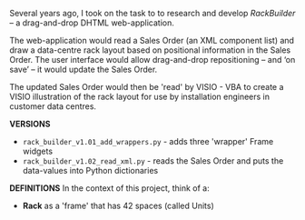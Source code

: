 Several years ago, I took on the task to to research and develop *RackBuilder*
– a drag-and-drop DHTML web-application.

The web-application would read a Sales Order (an XML component list) and draw
a data-centre rack layout based on positional information in the Sales Order. 
The user interface would allow drag-and-drop repositioning – and ‘on save’ – 
it would update the Sales Order.

The updated Sales Order would then be 'read' by VISIO - VBA to create a
VISIO illustration of the rack layout for use by installation engineers in
customer data centres.

**VERSIONS**
* `rack_builder_v1.01_add_wrappers.py` - adds three 'wrapper' Frame widgets
* `rack_builder_v1.02_read_xml.py` - reads the Sales Order and puts the data-values
into Python dictionaries

**DEFINITIONS**
In the context of this project, think of a:
* **Rack** as a 'frame' that has 42 spaces (called Units)
 
